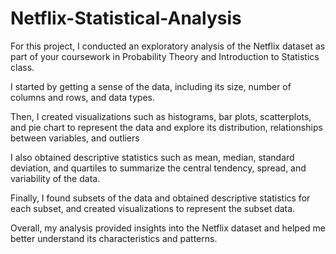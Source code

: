 # Netflix-Statistical-Analysis

For this project, I conducted an exploratory analysis of the Netflix dataset as part of your coursework in Probability Theory and Introduction to Statistics class.

I started by getting a sense of the data, including its size, number of columns and rows, and data types.

Then, I created visualizations such as histograms, bar plots, scatterplots, and pie chart to represent the data and explore its distribution, relationships between variables, and outliers

I also obtained descriptive statistics such as mean, median, standard deviation, and quartiles to summarize the central tendency, spread, and variability of the data.

Finally, I found subsets of the data and obtained descriptive statistics for each subset, and created visualizations to represent the subset data.

Overall, my analysis provided insights into the Netflix dataset and helped me better understand its characteristics and patterns.
